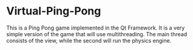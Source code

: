 # Virtual-Ping-Pong

This is a Ping Pong game implemented in the Qt Framework. It is a very simple version of the game that will use multithreading.
The main thread consists of the view, while the second will run the physics engine.
